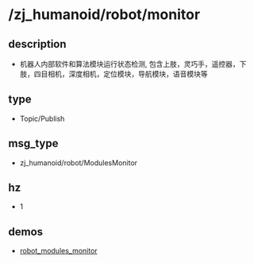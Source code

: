 ﻿# /zj_humanoid/robot/monitor

## description
- 机器人内部软件和算法模块运行状态检测, 包含上肢，灵巧手，遥控器，下肢，四目相机，深度相机，定位模块，导航模块，语音模块等

## type
- Topic/Publish

## msg_type
- zj_humanoid/robot/ModulesMonitor

## hz
- 1

## demos
- [robot_modules_monitor](./robot_modules_monitor.yaml)

